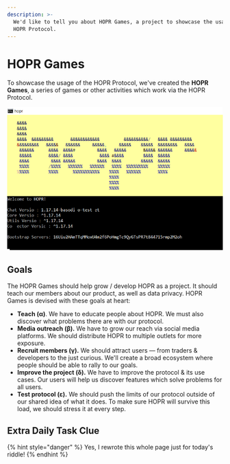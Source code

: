 ```yaml
---
description: >-
  We'd like to tell you about HOPR Games, a project to showcase the usage of the
  HOPR Protocol.
---
```


# HOPR Games

To showcase the usage of the HOPR Protocol, we've created the **HOPR Games**, a series of games or other activities which work via the HOPR Protocol.

![](../../.gitbook/assets/hopr-no-n%20%281%29.png)

## Goals

The HOPR Games should help grow / develop HOPR as a project. It should teach our members about our product, as well as data privacy. HOPR Games is devised with these goals at heart:

* **Teach \(α\)**. We have to educate people about HOPR. We must also discover what problems there are with our protocol.
* **Media outreach \(β\).** We have to grow our reach via social media platforms. We should distribute HOPR to multiple outlets for more exposure.
* **Recruit members \(γ\).** We should attract users — from traders & developers to the just curious. We'll create a broad ecosystem where people should be able to rally to our goals.
* **Improve the project \(δ\).** We have to improve the protocol & its use cases. Our users will help us discover features which solve problems for all users.
* **Test protocol \(ε\).** We should push the limits of our protocol outside of our shared idea of what it does. To make sure HOPR will survive this load, we should stress it at every step.

## Extra Daily Task Clue

{% hint style="danger" %}
Yes, I rewrote this whole page just for today's riddle!
{% endhint %}

